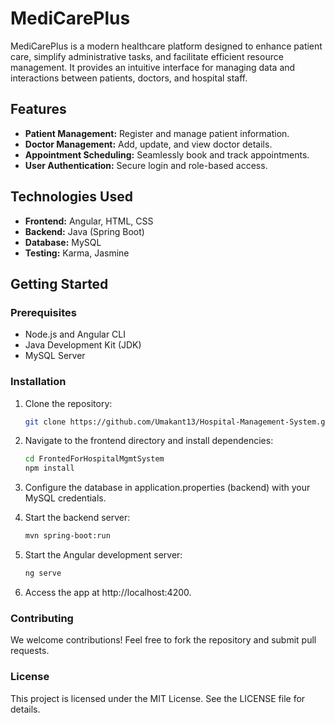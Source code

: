 # MediCarePlus

MediCarePlus is a modern healthcare platform designed to enhance patient care, simplify administrative tasks, and facilitate efficient resource management. It provides an intuitive interface for managing data and interactions between patients, doctors, and hospital staff.

## Features
- **Patient Management:** Register and manage patient information.
- **Doctor Management:** Add, update, and view doctor details.
- **Appointment Scheduling:** Seamlessly book and track appointments.
- **User Authentication:** Secure login and role-based access.

## Technologies Used
- **Frontend:** Angular, HTML, CSS
- **Backend:** Java (Spring Boot)
- **Database:** MySQL
- **Testing:** Karma, Jasmine

## Getting Started

### Prerequisites
- Node.js and Angular CLI
- Java Development Kit (JDK)
- MySQL Server

### Installation
1. Clone the repository:
   ```bash
   git clone https://github.com/Umakant13/Hospital-Management-System.git

2. Navigate to the frontend directory and install dependencies:
   ```bash
   cd FrontedForHospitalMgmtSystem
   npm install

3. Configure the database in application.properties (backend) with your MySQL credentials.

4. Start the backend server:
   ```bash
   mvn spring-boot:run

5. Start the Angular development server:
   ```bash
   ng serve
   
6. Access the app at http://localhost:4200.

### Contributing
We welcome contributions! Feel free to fork the repository and submit pull requests.

### License
This project is licensed under the MIT License. See the LICENSE file for details.
